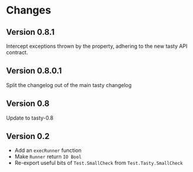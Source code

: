 
Changes
=======

Version 0.8.1
-------------

Intercept exceptions thrown by the property, adhering to the new tasty API
contract.

Version 0.8.0.1
---------------

Split the changelog out of the main tasty changelog

Version 0.8
-----------

Update to tasty-0.8

Version 0.2
-----------

* Add an `execRunner` function
* Make `Runner` return `IO Bool`
* Re-export useful bits of `Test.SmallCheck` from `Test.Tasty.SmallCheck`
